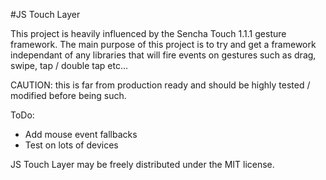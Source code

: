#JS Touch Layer

This project is heavily influenced by the Sencha Touch 1.1.1 gesture framework. The main purpose of this project is to try and get a framework independant of any libraries that will fire events on gestures such as drag, swipe, tap / double tap etc...

CAUTION: this is far from production ready and should be highly tested / modified before being such.

ToDo:

- Add mouse event fallbacks
- Test on lots of devices

JS Touch Layer may be freely distributed under the MIT license.
